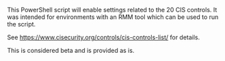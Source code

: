 This PowerShell script will enable settings related to the 20 CIS controls. It was intended for environments with an RMM tool which can be used to run the script.

See https://www.cisecurity.org/controls/cis-controls-list/ for details.

This is considered beta and is provided as is.

